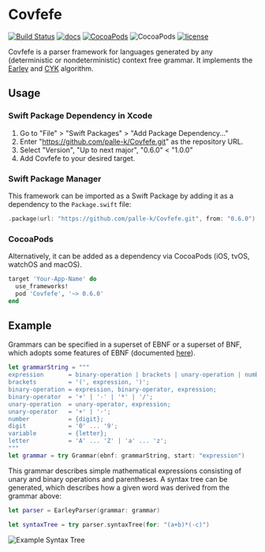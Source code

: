 # Covfefe

[![Build Status](https://travis-ci.org/palle-k/Covfefe.svg?branch=master)](https://travis-ci.org/palle-k/Covfefe)
[![docs](https://cdn.rawgit.com/palle-k/Covfefe/66add420af3ce1801629d72ef0eedb9a30af584b/docs/badge.svg)](https://palle-k.github.io/Covfefe/)
[![CocoaPods](https://img.shields.io/cocoapods/v/Covfefe.svg)](https://cocoapods.org/pods/Covfefe)
![CocoaPods](https://img.shields.io/cocoapods/p/Covfefe.svg)
[![license](https://img.shields.io/github/license/palle-k/Covfefe.svg)](https://github.com/palle-k/Covfefe/blob/master/License)

Covfefe is a parser framework for languages generated by any (deterministic or nondeterministic) context free grammar.
It implements the [Earley](https://en.wikipedia.org/wiki/Earley_parser) and [CYK](https://en.wikipedia.org/wiki/CYK_algorithm) algorithm.

## Usage

### Swift Package Dependency in Xcode

1. Go to "File" > "Swift Packages" > "Add Package Dependency..."
2. Enter "https://github.com/palle-k/Covfefe.git" as the repository URL.
3. Select "Version", "Up to next major", "0.6.0" < "1.0.0"
4. Add Covfefe to your desired target.

### Swift Package Manager

This framework can be imported as a Swift Package by adding it as a dependency to the `Package.swift` file:

```swift
.package(url: "https://github.com/palle-k/Covfefe.git", from: "0.6.0")
```

### CocoaPods

Alternatively, it can be added as a dependency via CocoaPods (iOS, tvOS, watchOS and macOS).

```ruby
target 'Your-App-Name' do
  use_frameworks!
  pod 'Covfefe', '~> 0.6.0'
end
```

## Example

Grammars can be specified in a superset of EBNF or a superset of BNF, which adopts some features of EBNF (documented [here](/BNF.md)).

```swift
let grammarString = """
expression       = binary-operation | brackets | unary-operation | number | variable;
brackets         = '(', expression, ')';
binary-operation = expression, binary-operator, expression;
binary-operator  = '+' | '-' | '*' | '/';
unary-operation  = unary-operator, expression;
unary-operator   = '+' | '-';
number           = {digit};
digit            = '0' ... '9';
variable         = {letter};
letter           = 'A' ... 'Z' | 'a' ... 'z';
""" 
let grammar = try Grammar(ebnf: grammarString, start: "expression")
```

This grammar describes simple mathematical expressions consisting of unary and binary operations and parentheses.
A syntax tree can be generated, which describes how a given word was derived from the grammar above:

 ```swift
let parser = EarleyParser(grammar: grammar)
 
let syntaxTree = try parser.syntaxTree(for: "(a+b)*(-c)")
 ```

![Example Syntax Tree](https://raw.githubusercontent.com/palle-k/Covfefe/master/example-syntax-tree.png)

